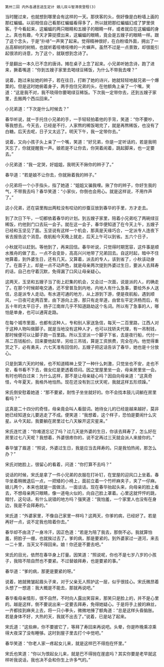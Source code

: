     第卅二回 内外各通言逃生定计 娘儿双斗智清夜登程(3) 

   当时醒过来，也就想到哪里会有这样的一天。那侠客的头，倒好像是白粉墙上画的那红蝙蝠。以前相信自己看那红蝙蝠看得多了，所以就把那红蝙蝠幻成了梦里侠客。于今看起来，这蝙蝠的两只眼睛和五嫂子的眼睛一样，或者就应在这蝙蝠的身上。真也有趣，今天才算捉摸出来，这蝙蝠的眼睛，竟会是五嫂子的眼睛一样。跟了这个念头，于是“扑哧”一声笑了起来。觉得精神很好，在白粉墙外面，拥出了一丛高柳树的树梢，也就听着吱喳吱喳的一片蝉声。虽然不过是一点景致，却很能引起很浓的诗意，为了这个，就联想到念诗了。

   于是翻出一本久已不念的唐诗。摊在桌子上念了起来。小兄弟听她念诗，跑了进来，撅着嘴道：“你到五嫂子家里去喝绿豆稀饭，为什么不带我去哩？”

   说着，跑过来扯她的辫子，若在往日，打断了她的诗兴，她就轻轻地敲兄弟一个爆栗的。但是这时她俯着身子，两手抱住兄弟的头，在他额角上亲了一个嘴，笑道：“这是我不对，我不晓得你要喝绿豆稀饭。下次我一定带你去，还到五嫂子家里，去搬两个西瓜回来。”

   小兄弟道：“下次是什么时候去？”

   春华听说，就一手托住小兄弟的手，一手轻轻拍着他的手背，笑道：“你不要吵，等我想去。今天去，已经是不行，人家熬的稀饭喝完了，就是再熬稀饭，也没有了白糖。后天去呢，日子又太远了。明天下午，我一定带你去。”

   说着，又向小孩子头上亲了一个嘴，笑道：“好兄弟，你是一定听话的，若是我明天忘了，你就提醒我一声。娘若是不让你去，你哭着闹着，跳起脚来，也一定要去。”

   小兄弟道：“我一定哭，好姐姐，我明天不揪你的辫子了。”

   春华道：“若是娘不让你去，你就揪着我的辫子。”

   小兄弟将一个小手指头，指了她道：“姐姐又骗我哩。揪了你的辫子，你好生我的气，不带我去吗？春华笑道：“小家伙，你倒也会用心。就是这样说，不用作声了。”

   这小兄弟，还在袋里掏出两粒没有咬动的炒蚕豆放到春华的手里，方才走去。

   到了次日下午，一切都依着春华的计划。到五嫂子家里，陪着小兄弟吃了两碗绿豆稀饭，约他到门口去玩一会子。就在这一会子，春华便知道了在今天上午，五嫂子已经和玉坚见了面。玉坚说有这样一个机会，那真是天缘巧合，一定派专人连夜下省去报告这个消息。夜航船今天晚上就走，后天上午可以到省。五六个日子，

   小秋就可以赶到。等他到了，再来回信。春华听说，只觉得时期宽容，这件事是顺水推舟的做了去，一点不会变卦，高高兴兴地带了兄弟回去。自这时起，暗中不住地算着，到外婆生日，还有几天。又算着，派去的专人，该到省了，小秋该动身了。在面子上，却是一点不动声色，就是母亲两次提到外婆过生日，要派人去拜寿的话，自己也守着沉默，免得漏了口风让母亲疑心。

   这两天，玉坚和五嫂子当了街上赶集的机会，又会过一次面，说是派的人，的确走了。在那个时候邮电交通，还不曾普及到内地，内地人有什么急事，要给外乡人送信，总是派专人走动。有水道可通的地方，从上游到下游，便是夜航船，遇到顺风，一日夜可走两百里，由下游向上游，那只有走旱道，由曾左平定洪杨而后，有五十年的太平日子，扬子江南岸几乎不知道路劫这个名词。所以有了急事的人，哪怕是单身，也可以通宵走路。

   在每个城市里面，也都有这种人，专和别人家送急信，每天一二百里路，江西人对于这种人物叫做脚子。就是当地没有这种人才，也可以找轿夫代理，有一吊制钱，那时候便可以让脚子跑一百里路。所以玉坚派一个脚子下省，去是夜行船，代付一吊二百钱船价。回来要他起旱，另给三吊钱，算是工资旅费，完全在内。他觉得重赏之下，必有勇夫，六七天准有回信的，五嫂子把这话告诉了春华，她也是十分放心。

   只是到第六天的时候，也不知道精神上受了一种什么刺激，只觉坐也不安，走也不安，看书看不下去，做女红是更透着烦闷。因之堂屋里坐一会，母亲房里坐一会。有时也明白过来：为什么这样，那不是让母亲疑心吗？因自向母亲道：“这真奇怪，今年夏天，我格外地怕热。现在还没有到三伏天呢，我就这样五形烦躁。”

   宋氏倒安慰着她道：“那不要紧，耐性子坐坐就好的。你不会找本鼓儿词躺在房里看吗？”

   这真是二十四分的奇怪，母亲竟会叫人看鼓词。她待女儿的已经是越来越好，莫非她已经知道女儿要逃走了不成。便笑道：“我想着，这个样子，恐怕是要闹什么灾星。从今天起，我要躺在房里过七八天躲开这灾星来。”

   宋氏连忙道：“你难道忘记了吗？过几天是外婆的生日，你该去拜寿了，怎么好在房里过七八天呢？我想着，外婆很疼你的，说不定再过三天就会派人来接你的。”

   春华皱了眉道：“照说，外婆过生日，我是应当去拜寿的。只是我怕热闹，那怎么办？”

   宋氏对她脸上，很留心的看着，问道：“你打算不去吗？”

   说话的时候，宋氏是拿了一件小兄弟的衣服在打补钉，在堂屋的迎风口上坐着。春华坐着稍微退后一点，一把矮的小椅上，面前立着一个竹杆麻夹子，夹了一仔麻。娘儿两个，本来也就是一面做活，一面谈话。现在春华抬起头来，向母亲的脸上看去，不想母亲两只眼睛，像一道电火似的，向自己脸上罩着。心里这就怦怦的跳，暗忖，这句话，有什么说错的地方吗？强笑道：“我怕羞，一个家里人也没有在身边，我是不会拜寿的。”

   宋氏道：“外婆家里，不像自己家里一样吗？这两天，你爹的病，已经好了。若是再好一点，说不定我也陪着你去。”

   春华却不由浇了一身冷汗，因正色道：“若是为陪了我去，那倒不必。我就算怕羞，把脸子一绷，也就挨过去了。爹的病，那是要紧的。到外婆家过一道河，来去一二十里，当天又不得回来。娘！你还是不要去吧。”

   宋氏的目光，依然在春华身上打量。因笑道：“照说呢，你也不是七岁八岁的小孩子，我陪不陪自然也不要紧。不过替娘拜寿，也是要紧的事。”

   春华道：“爹的病，那更是要紧的呀。”

   说着，她就微皱起眉头子来，对于父亲无人照护这一层，似乎很挂心。宋氏微昂着头想了一想道：我大概是不能去，那就再说吧。”

   春华看母亲情形，很不自然，不时向人露出笑容来，那笑只是脸上的，并不是心里的。越是这样，倒不要说出来一定要去拜寿，免得她疑心。于是将手上披的麻丝，一齐都挂到麻夹上去，将一只小拳头，微微地捶了额角道：“总是这样头昏脑胀。若是身体不好，大热的天，我就不出去了。”说着，已是站了起来。

   宋氏道：“这些麻，你不要披它了，等拜了寿回来再说吧。头晕，你是昨晚乘凉乘得大夜深了没有睡够。这时到屋子里去打个中觉吧。”

   春华笑道：“你老人家一疼起女儿来，就是这样巴不得抱在怀里。”

   宋氏也笑道：“你以为恨起女儿来，就是巴不得抛在崖底吗？其实你要是老早就这样听我说话，我也决不会和你生上许多气的。”

